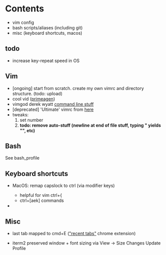 # Contents
- vim config
- bash scripts/aliases (including git)
- misc (keyboard shortcuts, macos)

## todo
- increase key-repeat speed in OS

## Vim
- [ongoing] start from scratch. create my own vimrc and directory structure. (todo: upload)
- cool vid ([primeagen](https://www.youtube.com/watch?v=Iid1Ms14Om4))
- vimgod derek wyatt [command line stuff](https://vimeo.com/15443936)
- [deprecated] 'Ultimate' vimrc from [here](https://github.com/amix/vimrc)
- tweaks: 
    1. set number
    2. **todo: remove auto-stuff (newline at end of file stuff, typing " yields "", etc)**



## Bash
See bash_profile



## Keyboard shortcuts
- MacOS: remap capslock to ctrl (via modifier keys)
    - helpful for vim ctrl+{ 
    - ctrl+[aek] commands
  
- 


## Misc
- last tab mapped to cmd+E (["recent tabs"](https://chrome.google.com/webstore/detail/recent-tabs/ocllfmhjhfmogablefmibmjcodggknml?hl=en) chrome extension)

- iterm2 preserved window + font sizing via View -> Size Changes Update Profile
